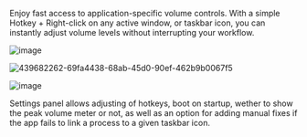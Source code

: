 Enjoy fast access to application-specific volume controls. With a simple Hotkey + Right-click on any active window, or taskbar icon, you can instantly adjust volume levels without interrupting your workflow.


![image](https://github.com/user-attachments/assets/50c06122-d0f6-40c5-b73b-e25239e5f4b2)

![439682262-69fa4438-68ab-45d0-90ef-462b9b0067f5](https://github.com/user-attachments/assets/4ec6002a-3dba-4442-b143-a76a52ac5a2f)

![image](https://github.com/user-attachments/assets/eda58032-d77b-4fa8-ac6f-b73523b9e5e4)


Settings panel allows 
adjusting of hotkeys,
boot on startup,
wether to show the peak volume meter or not,
as well as an option for adding manual fixes if the app fails to link a process to a given taskbar icon.
